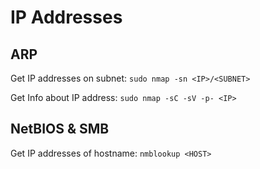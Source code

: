 # IP Addresses
## ARP
Get IP addresses on subnet:
`sudo nmap -sn <IP>/<SUBNET>`

Get Info about IP address:
`sudo nmap -sC -sV -p- <IP>`

## NetBIOS & SMB
Get IP addresses of hostname:
`nmblookup <HOST>`
